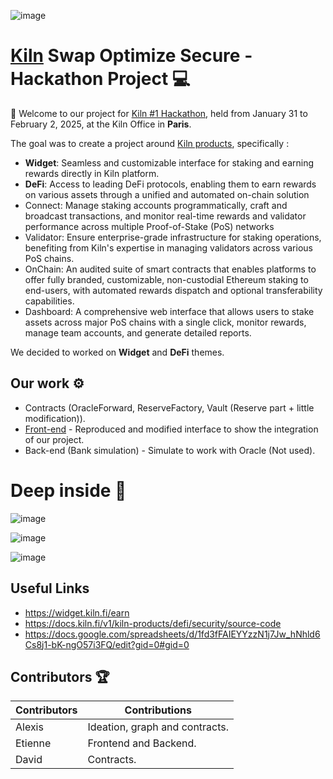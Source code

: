 ![image](https://github.com/user-attachments/assets/e2b85cb2-896f-47b4-bf2f-e95dd01a99e5)
# [Kiln](https://www.kiln.fi/) Swap Optimize Secure - Hackathon Project 💻


👋 Welcome to our project for [Kiln #1 Hackathon](https://www.kiln.fi/kiln-hackathon), held from January 31 to February 2, 2025, at the Kiln Office in **Paris**.

The goal was to create a project around [Kiln products]((https://pitch.com/v/kilns-first-hackathon-welcome-j9hhy7/bbc26246-cd72-4ee3-83a7-19a8cec75c99)), specifically :
- **Widget**: Seamless and customizable interface for staking and earning rewards directly in Kiln platform. 
- **DeFi**: Access to leading DeFi protocols, enabling them to earn rewards on various assets through a unified and automated on-chain solution
- Connect: Manage staking accounts programmatically, craft and broadcast transactions, and monitor real-time rewards and validator performance across multiple Proof-of-Stake (PoS) networks
- Validator: Ensure enterprise-grade infrastructure for staking operations, benefiting from Kiln's expertise in managing validators across various PoS chains.
- OnChain: An audited suite of smart contracts that enables platforms to offer fully branded, customizable, non-custodial Ethereum staking to end-users, with automated rewards dispatch and optional transferability capabilities.
- Dashboard: A comprehensive web interface that allows users to stake assets across major PoS chains with a single click, monitor rewards, manage team accounts, and generate detailed reports.

We decided to worked on **Widget** and **DeFi** themes.

## Our work ⚙️
- Contracts (OracleForward, ReserveFactory, Vault (Reserve part + little modification)).
- [Front-end](davphla.github.io/kiln-sos/) - Reproduced and modified interface to show the integration of our project.
- Back-end (Bank simulation) - Simulate to work with Oracle (Not used).

# Deep inside 🚀

![image](https://github.com/user-attachments/assets/3cda2aa6-f6ff-447e-8d25-d15cf2f462d3)

![image](https://github.com/user-attachments/assets/34dafbdf-ca2e-4888-8ead-4f44426c7d33)

![image](https://github.com/user-attachments/assets/f6c492d8-fce3-4e9a-90a2-40b2d91d44ba)


## Useful Links
- https://widget.kiln.fi/earn
- https://docs.kiln.fi/v1/kiln-products/defi/security/source-code
- https://docs.google.com/spreadsheets/d/1fd3fFAIEYYzzN1j7Jw_hNhld6Cs8j1-bK-ngO57i3FQ/edit?gid=0#gid=0

## Contributors 🏆

| Contributors    | Contributions                     |
|-----------------|-----------------------------------|
| Alexis          | Ideation, graph and contracts.    |
| Etienne         | Frontend and Backend.             |
| David           | Contracts.                        |


